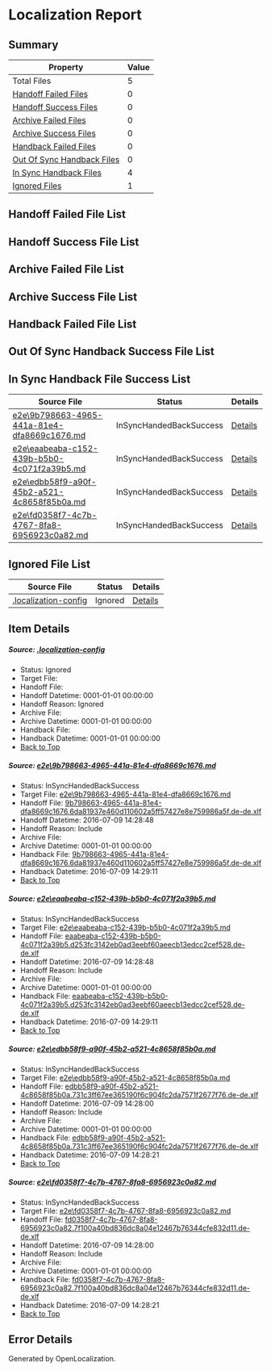 # <a name='report-top'></a> Localization Report

## Summary
 Property | Value 
 -------- | ----- 
 Total Files | 5
[ Handoff Failed Files ](#handoff-failed-list)| 0
[ Handoff Success Files ](#handoff-success-list)| 0
[ Archive Failed Files ](#archive-failed-list)| 0
[ Archive Success Files ](#archive-success-list)| 0
[ Handback Failed Files ](#handback-failed-list)| 0
[ Out Of Sync Handback Files ](#outofsync-handback-success-list)| 0
[ In Sync Handback Files ](#insync-handback-success-list)| 4
[ Ignored Files ](#ignored-list)| 1

## <a name='handoff-failed-list'></a> Handoff Failed File List

## <a name='handoff-success-list'></a> Handoff Success File List

## <a name='archive-failed-list'></a> Archive Failed File List

## <a name='archive-success-list'></a> Archive Success File List

## <a name='handback-failed-list'></a> Handback Failed File List

## <a name='outofsync-handback-success-list'></a> Out Of Sync Handback Success File List

## <a name='insync-handback-success-list'></a> In Sync Handback File Success List
 Source File | Status | Details 
 ----------- | ------ | ------- 
 [e2e\9b798663-4965-441a-81e4-dfa8669c1676.md](https://github.com/OpenLocalizationTestOrg/oltest/blob/3a7ff0dca985da2db18a0847d44e7fde298bae7a/e2e/9b798663-4965-441a-81e4-dfa8669c1676.md) | InSyncHandedBackSuccess | [Details](#c6294e3b49c51ed9e498a102881884a3ad180d2f1)
 [e2e\eaabeaba-c152-439b-b5b0-4c071f2a39b5.md](https://github.com/OpenLocalizationTestOrg/oltest/blob/3a7ff0dca985da2db18a0847d44e7fde298bae7a/e2e/eaabeaba-c152-439b-b5b0-4c071f2a39b5.md) | InSyncHandedBackSuccess | [Details](#5fbf160788327fe993bc28ce94f89a6f5dae71372)
 [e2e\edbb58f9-a90f-45b2-a521-4c8658f85b0a.md](https://github.com/OpenLocalizationTestOrg/oltest/blob/cf0fd707079271e6ec012289a085943e5c41de5e/e2e/edbb58f9-a90f-45b2-a521-4c8658f85b0a.md) | InSyncHandedBackSuccess | [Details](#8088cdbca751dc108ca3dd20e1e263d6a512f5753)
 [e2e\fd0358f7-4c7b-4767-8fa8-6956923c0a82.md](https://github.com/OpenLocalizationTestOrg/oltest/blob/cf0fd707079271e6ec012289a085943e5c41de5e/e2e/fd0358f7-4c7b-4767-8fa8-6956923c0a82.md) | InSyncHandedBackSuccess | [Details](#daadbfd0610f77d18105d64f19f90e5d848462864)

## <a name='ignored-list'></a> Ignored File List
 Source File | Status | Details 
 ----------- | ------ | ------- 
 [.localization-config](https://github.com/OpenLocalizationTestOrg/oltest/blob/3a7ff0dca985da2db18a0847d44e7fde298bae7a/.localization-config) | Ignored | [Details](#3d4f252ac210baf56311d7e97dcc2db10974dbd20)

## Item Details
##### <a name='3d4f252ac210baf56311d7e97dcc2db10974dbd20'></a> Source: [.localization-config](https://github.com/OpenLocalizationTestOrg/oltest/blob/3a7ff0dca985da2db18a0847d44e7fde298bae7a/.localization-config)
* Status: Ignored
* Target File: 
* Handoff File: 
* Handoff Datetime: 0001-01-01 00:00:00
* Handoff Reason: Ignored
* Archive File: 
* Archive Datetime: 0001-01-01 00:00:00
* Handback File: 
* Handback Datetime: 0001-01-01 00:00:00
* [Back to Top](#report-top)

##### <a name='c6294e3b49c51ed9e498a102881884a3ad180d2f1'></a> Source: [e2e\9b798663-4965-441a-81e4-dfa8669c1676.md](https://github.com/OpenLocalizationTestOrg/oltest/blob/3a7ff0dca985da2db18a0847d44e7fde298bae7a/e2e/9b798663-4965-441a-81e4-dfa8669c1676.md)
* Status: InSyncHandedBackSuccess
* Target File: [e2e\9b798663-4965-441a-81e4-dfa8669c1676.md](https://github.com/OpenLocalizationTestOrg/oltest-dede-fly/blob/ed2bc445f09cecde20160472557b642c7f7d83ec/e2e/9b798663-4965-441a-81e4-dfa8669c1676.md)
* Handoff File: [9b798663-4965-441a-81e4-dfa8669c1676.6da81937e460d110602a5ff57427e8e759986a5f.de-de.xlf](https://github.com/OpenLocalizationTestOrg/olhandoff-e2e/blob/7df01fc1c78f157e37389a56ad9888da4034a39b/ol-handoff/OpenLocalizationTestOrg/oltest-dede-fly/ci/ht/9b798663-4965-441a-81e4-dfa8669c1676.6da81937e460d110602a5ff57427e8e759986a5f.de-de.xlf)
* Handoff Datetime: 2016-07-09 14:28:48
* Handoff Reason: Include
* Archive File: 
* Archive Datetime: 0001-01-01 00:00:00
* Handback File: [9b798663-4965-441a-81e4-dfa8669c1676.6da81937e460d110602a5ff57427e8e759986a5f.de-de.xlf](https://github.com/OpenLocalizationTestOrg/olhandback-e2e/blob/a548c15a0097d5b8b07770a03fc28472b761181c/ol-handback/OpenLocalizationTestOrg/oltest-dede-fly/ci/ht/9b798663-4965-441a-81e4-dfa8669c1676.6da81937e460d110602a5ff57427e8e759986a5f.de-de.xlf)
* Handback Datetime: 2016-07-09 14:29:11
* [Back to Top](#report-top)

##### <a name='5fbf160788327fe993bc28ce94f89a6f5dae71372'></a> Source: [e2e\eaabeaba-c152-439b-b5b0-4c071f2a39b5.md](https://github.com/OpenLocalizationTestOrg/oltest/blob/3a7ff0dca985da2db18a0847d44e7fde298bae7a/e2e/eaabeaba-c152-439b-b5b0-4c071f2a39b5.md)
* Status: InSyncHandedBackSuccess
* Target File: [e2e\eaabeaba-c152-439b-b5b0-4c071f2a39b5.md](https://github.com/OpenLocalizationTestOrg/oltest-dede-fly/blob/ed2bc445f09cecde20160472557b642c7f7d83ec/e2e/eaabeaba-c152-439b-b5b0-4c071f2a39b5.md)
* Handoff File: [eaabeaba-c152-439b-b5b0-4c071f2a39b5.d253fc3142eb0ad3eebf60aeecb13edcc2cef528.de-de.xlf](https://github.com/OpenLocalizationTestOrg/olhandoff-e2e/blob/7df01fc1c78f157e37389a56ad9888da4034a39b/ol-handoff/OpenLocalizationTestOrg/oltest-dede-fly/ci/ht/eaabeaba-c152-439b-b5b0-4c071f2a39b5.d253fc3142eb0ad3eebf60aeecb13edcc2cef528.de-de.xlf)
* Handoff Datetime: 2016-07-09 14:28:48
* Handoff Reason: Include
* Archive File: 
* Archive Datetime: 0001-01-01 00:00:00
* Handback File: [eaabeaba-c152-439b-b5b0-4c071f2a39b5.d253fc3142eb0ad3eebf60aeecb13edcc2cef528.de-de.xlf](https://github.com/OpenLocalizationTestOrg/olhandback-e2e/blob/a548c15a0097d5b8b07770a03fc28472b761181c/ol-handback/OpenLocalizationTestOrg/oltest-dede-fly/ci/ht/eaabeaba-c152-439b-b5b0-4c071f2a39b5.d253fc3142eb0ad3eebf60aeecb13edcc2cef528.de-de.xlf)
* Handback Datetime: 2016-07-09 14:29:11
* [Back to Top](#report-top)

##### <a name='8088cdbca751dc108ca3dd20e1e263d6a512f5753'></a> Source: [e2e\edbb58f9-a90f-45b2-a521-4c8658f85b0a.md](https://github.com/OpenLocalizationTestOrg/oltest/blob/cf0fd707079271e6ec012289a085943e5c41de5e/e2e/edbb58f9-a90f-45b2-a521-4c8658f85b0a.md)
* Status: InSyncHandedBackSuccess
* Target File: [e2e\edbb58f9-a90f-45b2-a521-4c8658f85b0a.md](https://github.com/OpenLocalizationTestOrg/oltest-dede-fly/blob/87150b65360d2395b4b7d1cb342cd75632cc9d7a/e2e/edbb58f9-a90f-45b2-a521-4c8658f85b0a.md)
* Handoff File: [edbb58f9-a90f-45b2-a521-4c8658f85b0a.731c3ff67ee365190f6c904fc2da7571f2677f76.de-de.xlf](https://github.com/OpenLocalizationTestOrg/olhandoff-e2e/blob/3e59f2543dc85c7f47bee5e63a01a07bc6cbd68e/ol-handoff/OpenLocalizationTestOrg/oltest-dede-fly/ci/high/edbb58f9-a90f-45b2-a521-4c8658f85b0a.731c3ff67ee365190f6c904fc2da7571f2677f76.de-de.xlf)
* Handoff Datetime: 2016-07-09 14:28:00
* Handoff Reason: Include
* Archive File: 
* Archive Datetime: 0001-01-01 00:00:00
* Handback File: [edbb58f9-a90f-45b2-a521-4c8658f85b0a.731c3ff67ee365190f6c904fc2da7571f2677f76.de-de.xlf](https://github.com/OpenLocalizationTestOrg/olhandback-e2e/blob/6c4975a0dd5158aa8aa7544db717824d4e1ac111/ol-handback/OpenLocalizationTestOrg/oltest-dede-fly/ci/high/edbb58f9-a90f-45b2-a521-4c8658f85b0a.731c3ff67ee365190f6c904fc2da7571f2677f76.de-de.xlf)
* Handback Datetime: 2016-07-09 14:28:21
* [Back to Top](#report-top)

##### <a name='daadbfd0610f77d18105d64f19f90e5d848462864'></a> Source: [e2e\fd0358f7-4c7b-4767-8fa8-6956923c0a82.md](https://github.com/OpenLocalizationTestOrg/oltest/blob/cf0fd707079271e6ec012289a085943e5c41de5e/e2e/fd0358f7-4c7b-4767-8fa8-6956923c0a82.md)
* Status: InSyncHandedBackSuccess
* Target File: [e2e\fd0358f7-4c7b-4767-8fa8-6956923c0a82.md](https://github.com/OpenLocalizationTestOrg/oltest-dede-fly/blob/87150b65360d2395b4b7d1cb342cd75632cc9d7a/e2e/fd0358f7-4c7b-4767-8fa8-6956923c0a82.md)
* Handoff File: [fd0358f7-4c7b-4767-8fa8-6956923c0a82.7f100a40bd836dc8a04e12467b76344cfe832d11.de-de.xlf](https://github.com/OpenLocalizationTestOrg/olhandoff-e2e/blob/3e59f2543dc85c7f47bee5e63a01a07bc6cbd68e/ol-handoff/OpenLocalizationTestOrg/oltest-dede-fly/ci/high/fd0358f7-4c7b-4767-8fa8-6956923c0a82.7f100a40bd836dc8a04e12467b76344cfe832d11.de-de.xlf)
* Handoff Datetime: 2016-07-09 14:28:00
* Handoff Reason: Include
* Archive File: 
* Archive Datetime: 0001-01-01 00:00:00
* Handback File: [fd0358f7-4c7b-4767-8fa8-6956923c0a82.7f100a40bd836dc8a04e12467b76344cfe832d11.de-de.xlf](https://github.com/OpenLocalizationTestOrg/olhandback-e2e/blob/6c4975a0dd5158aa8aa7544db717824d4e1ac111/ol-handback/OpenLocalizationTestOrg/oltest-dede-fly/ci/high/fd0358f7-4c7b-4767-8fa8-6956923c0a82.7f100a40bd836dc8a04e12467b76344cfe832d11.de-de.xlf)
* Handback Datetime: 2016-07-09 14:28:21
* [Back to Top](#report-top)


## Error Details

Generated by OpenLocalization.
